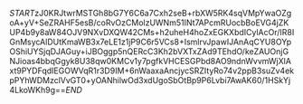 $START$zJ0KRJtwrMSTGh8bG7Y6C6a7Cxh2seB+rbXW5RK4sqVMpYwaOZgoA+yV+SeZRAHF5esB/coRvOzCMolzUWNm51INt7APcmRUocbBoEVG4jZKUP4b9y8aW84OJV9NXvDXQW42CMs+h2uheH4hoZxEGKXbdICylAcOr/IR8IGnMsycAlDUtKmaWB3x7eLE1z1jP9C6r5VCs8+IsmlrvJpawIJAnAqCYU8OYpOShiUYSjqDJAGuy+iJBOggp5nQERcC3Kh2bVXTxZAd9TEhdO/keZAUOnjGNJioas4bbqGgyk8U38qw0KMCv1y7pgfkVHCESGPbd8AO9ndnWvvmWjXlAxt9PYDFqdIEGOWVqR1r3D9IM+6nWaaxaAncjycSRZItyRo74v2ppB3suZv4ekpPYhWDMzclVvGT0+yOANhilwOd3xdUgoSbOtBp9P6Lvbi7AwAK60/1HSkYj4LkoWKh9g==$END$